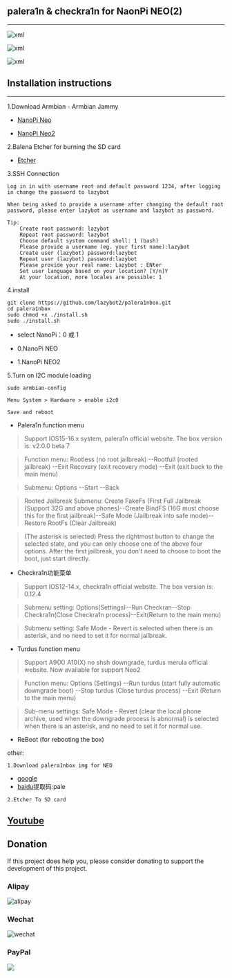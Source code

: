 
## palera1n & checkra1n for NaonPi NEO(2)
---

![xml](doc/palebox.jpg)

![xml](doc/palebox1.jpg)

![xml](doc/palebox2.jpg)

## Installation instructions
---    

1.Download Armbian - Armbian Jammy
-   [NanoPi Neo](https://k-space.ee.armbian.com/oldarchive/nanopineo/archive/Armbian_23.8.1_Nanopineo_jammy_current_6.1.47.img.xz)
   
-   [NanoPi Neo2](https://k-space.ee.armbian.com/oldarchive/nanopineo2/archive/Armbian_23.8.1_Nanopineo2_jammy_current_6.1.47.img.xz)

2.Balena Etcher for burning the SD card

-   [Etcher](https://etcher.balena.io/)

3.SSH Connection

    Log in in with username root and default password 1234, after logging in change the password to lazybot

    When being asked to provide a username after changing the default root password, please enter lazybot as username and lazybot as password.

    Tip:
        Create root password: lazybot
        Repeat root password: lazybot
        Choose default system command shell: 1 (bash)
        Please provide a username (eg. your first name):lazybot
        Create user (lazybot) password:lazybot
        Repeat user (lazybot) password:lazybot
        Please provide your real name: Lazybot : ENter
        Set user language based on your location? [Y/n]Y
        At your location, more locales are possible: 1 

4.install

    git clone https://github.com/lazybot2/palera1nbox.git
    cd palera1nbox
    sudo chmod +x ./install.sh
    sudo ./install.sh

-   select NanoPi：0 或 1

-   0.NanoPi NEO
-   1.NanoPi NEO2

5.Turn on I2C module loading

    sudo armbian-config

    Menu System > Hardware > enable i2c0

    Save and reboot

* Palera1n function menu

> Support IOS15-16.x system, palera1n official website. The box version is: v2.0.0 beta 7

> Function menu: Rootless (no root jailbreak) --Rootfull (rooted jailbreak) --Exit Recovery (exit recovery mode) --Exit (exit back to the main menu)

> Submenu: Options --Start --Back

> Rooted Jailbreak Submenu: Create FakeFs (First Full Jailbreak (Support 32G and above phones)--Create BindFS (16G must choose this for the first jailbreak)--Safe Mode (Jailbreak into safe mode)--Restore RootFs (Clear Jailbreak)

> (The asterisk is selected) Press the rightmost button to change the selected state, and you can only choose one of the above four options. After the first jailbreak, you don't need to choose to boot the boot, just start directly.

* Checkra1n功能菜单

> Support IOS12-14.x, checkra1n official website. The box version is: 0.12.4

> Submenu setting: Options(Settings)--Run Checkran--Stop Checkra1n(Close Checkra1n process)--Exit(Return to the main menu)

> Submenu setting: Safe Mode - Revert is selected when there is an asterisk, and no need to set it for normal jailbreak.

* Turdus function menu

> Support A9(X) A10(X) no shsh downgrade, turdus merula official website. Now available for support Neo2

> Function menu: Options (Settings) --Run turdus (start fully automatic downgrade boot) --Stop turdus (Close turdus process) --Exit (Return to the main menu)

> Sub-menu settings: Safe Mode - Revert (clear the local phone archive, used when the downgrade process is abnormal) is selected when there is an asterisk, and no need to set it for normal use.

* ReBoot (for rebooting the box)

other:

	1.Download palera1nbox img for NEO
   -  [google](https://drive.google.com/drive/folders/1dJ0MHaLiGA3qyHK-HXtDJz3COD-yDQUt?usp=sharing)
   -  [baidu](https://pan.baidu.com/s/1v_ai5yPQtnU9-sPLJFLSgg?pwd=pale)提取码:pale

	2.Etcher To SD card

## [Youtube](https://www.youtube.com/playlist?list=PLv2ojzLXyelMOqk1nPhixQuGTWQnM8f3E)

## Donation

If this project does help you, please consider donating to support the development of this project.

### Alipay

![alipay](doc/alipay.jpg)

### Wechat

![wechat](doc/wechat.jpg)

### PayPal

<a href="https://www.paypal.com/paypalme/szyato"><img src="./doc/Paypal.jpg"></a>

